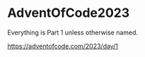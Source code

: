 # AdventOfCode2023

Everything is Part 1 unless otherwise named.

https://adventofcode.com/2023/day/1
